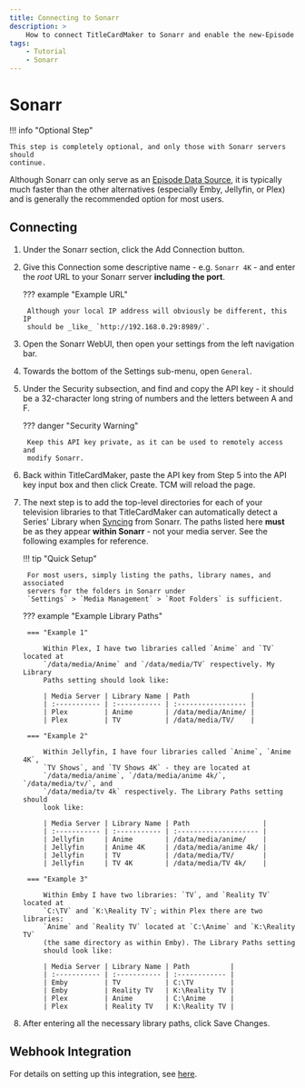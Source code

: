```yaml
---
title: Connecting to Sonarr
description: >
    How to connect TitleCardMaker to Sonarr and enable the new-Episode Webhook.
tags:
    - Tutorial
    - Sonarr
---
```


# Sonarr

!!! info "Optional Step"

    This step is completely optional, and only those with Sonarr servers should
    continue.

Although Sonarr can only serve as an
[Episode Data Source](../../user_guide/settings.md#episode-data-source), it is
typically much faster than the other alternatives (especially Emby, Jellyfin, or
Plex) and is generally the recommended option for most users.

## Connecting

1. Under the Sonarr section, click the
<span class="example md-button">Add Connection</span> button.

2. Give this Connection some descriptive name - e.g. `Sonarr 4K` - and enter the
_root_ URL to your Sonarr server __including the port__.

    ??? example "Example URL"

        Although your local IP address will obviously be different, this IP
        should be _like_ `http://192.168.0.29:8989/`.

3. Open the Sonarr WebUI, then open your settings from the left navigation bar.

4. Towards the bottom of the Settings sub-menu, open `General`.

5. Under the Security subsection, and find and copy the API key - it should be a
32-character long string of numbers and the letters between A and F.

    ??? danger "Security Warning"

        Keep this API key private, as it can be used to remotely access and
        modify Sonarr.

6. Back within TitleCardMaker, paste the API key from Step 5 into the API key
input box and then click <span class="example md-button">Create</span>. TCM will
reload the page.

7. The next step is to add the top-level directories for each of your television
libraries to that TitleCardMaker can automatically detect a Series' Library when
[Syncing](../first_sync/sonarr.md) from Sonarr. The paths listed here __must__
be as they appear __within Sonarr__ - not your media server. See the following
examples for reference.

    !!! tip "Quick Setup"

        For most users, simply listing the paths, library names, and associated
        servers for the folders in Sonarr under
        `Settings` > `Media Management` > `Root Folders` is sufficient.

    ??? example "Example Library Paths"

        === "Example 1"

            Within Plex, I have two libraries called `Anime` and `TV` located at
            `/data/media/Anime` and `/data/media/TV` respectively. My Library
            Paths setting should look like:

            | Media Server | Library Name | Path               |
            | :----------- | :----------- | :----------------- |
            | Plex         | Anime        | /data/media/Anime/ |
            | Plex         | TV           | /data/media/TV/    |

        === "Example 2"

            Within Jellyfin, I have four libraries called `Anime`, `Anime 4K`,
            `TV Shows`, and `TV Shows 4K` - they are located at
            `/data/media/anime`, `/data/media/anime 4k/`, `/data/media/tv/`, and
            `/data/media/tv 4k` respectively. The Library Paths setting should
            look like:

            | Media Server | Library Name | Path                  |
            | :----------- | :----------- | :-------------------- |
            | Jellyfin     | Anime        | /data/media/anime/    |
            | Jellyfin     | Anime 4K     | /data/media/anime 4k/ |
            | Jellyfin     | TV           | /data/media/TV/       |
            | Jellyfin     | TV 4K        | /data/media/TV 4k/    |

        === "Example 3"

            Within Emby I have two libraries: `TV`, and `Reality TV` located at
            `C:\TV` and `K:\Reality TV`; within Plex there are two libraries:
            `Anime` and `Reality TV` located at `C:\Anime` and `K:\Reality TV`
            (the same directory as within Emby). The Library Paths setting
            should look like:

            | Media Server | Library Name | Path          |
            | :----------- | :----------- | :------------ |
            | Emby         | TV           | C:\TV         |
            | Emby         | Reality TV   | K:\Reality TV |
            | Plex         | Anime        | C:\Anime      |
            | Plex         | Reality TV   | K:\Reality TV |

8. After entering all the necessary library paths, click
<span class="example md-button">Save Changes</span>.

## Webhook Integration

For details on setting up this integration, see
[here](../../user_guide/integrations.md#sonarr).
